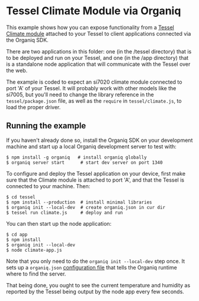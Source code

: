 # Tessel Climate Module via Organiq

This example shows how you can expose functionality from a [Tessel Climate
module](https://tessel.io/docs/climate) attached to your Tessel to client
applications connected via the Organiq SDK.

There are two applications in this folder: one (in the /tessel directory) that
is to be deployed and run on your Tessel, and one (in the /app directory) that
is a standalone node application that will communicate with the Tessel over
the web.

The example is coded to expect an si7020 climate module connected to port 'A'
of your Tessel. It will probably work with other models like the si7005, but
you'll need to change the library reference in the `tessel/package.json` file,
as well as the `require` in `tessel/climate.js`, to load the proper driver.

## Running the example

If you haven't already done so, install the Organiq SDK on your development
machine and start up a local Organiq development server to test with:

    $ npm install -g organiq   # install organiq globally
    $ organiq server start      # start dev server on port 1340

To configure and deploy the Tessel application on your device, first make sure
that the Climate module is attached to port 'A', and that the Tessel is
connected to your machine. Then:

    $ cd tessel
    $ npm install --production  # install minimal libraries
    $ organiq init --local-dev  # create organiq.json in cur dir
    $ tessel run climate.js     # deploy and run

You can then start up the node application:

    $ cd app
    $ npm install
    $ organiq init --local-dev
    $ node climate-app.js

Note that you only need to do the `organiq init --local-dev` step once. It
sets up a `organiq.json` [configuration file](http://organiq-tessel.readthedocs.org/en/latest/configuration/)
that tells the Organiq runtime where to find the server.

That being done, you ought to see the current temperature and humidity as
reported by the Tessel being output by the node app every few seconds.

